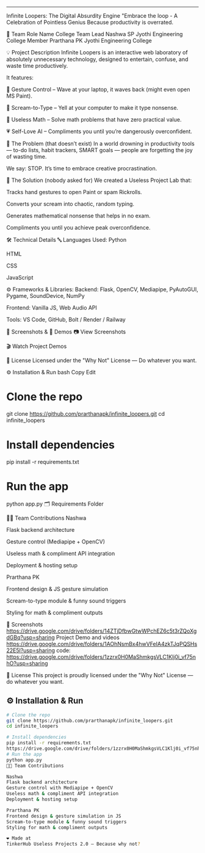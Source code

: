 ---
 Infinite Loopers: The Digital Absurdity Engine
"Embrace the loop - A Celebration of Pointless Genius
Because productivity is overrated.

👥 Team
Role	Name	College
Team Lead	Nashwa	SP Jyothi Engineering College
Member	Prarthana PK	Jyothi Engineering College

💡 Project Description
Infinite Loopers is an interactive web laboratory of absolutely unnecessary technology, designed to entertain, confuse, and waste time productively.

It features:

👋 Gesture Control – Wave at your laptop, it waves back (might even open MS Paint).

🎤 Scream-to-Type – Yell at your computer to make it type nonsense.

🔢 Useless Math – Solve math problems that have zero practical value.

💗 Self-Love AI – Compliments you until you’re dangerously overconfident.

🤔 The Problem (that doesn’t exist)
In a world drowning in productivity tools — to-do lists, habit trackers, SMART goals — people are forgetting the joy of wasting time.

We say: STOP. It’s time to embrace creative procrastination.

🚀 The Solution (nobody asked for)
We created a Useless Project Lab that:

Tracks hand gestures to open Paint or spam Rickrolls.

Converts your scream into chaotic, random typing.

Generates mathematical nonsense that helps in no exam.

Compliments you until you achieve peak overconfidence.

🛠 Technical Details
🔤 Languages Used:
Python

HTML

CSS

JavaScript

⚙ Frameworks & Libraries:
Backend: Flask, OpenCV, Mediapipe, PyAutoGUI, Pygame, SoundDevice, NumPy

Frontend: Vanilla JS, Web Audio API

Tools: VS Code, GitHub, Bolt / Render / Railway

📸 Screenshots & 🎥 Demos
📷 View Screenshots

🎬 Watch Project Demos

📜 License
Licensed under the "Why Not" License — Do whatever you want.

⚙️ Installation & Run
bash
Copy
Edit
# Clone the repo
git clone https://github.com/prarthanapk/infinite_loopers.git
cd infinite_loopers

# Install dependencies
pip install -r requirements.txt

# Run the app
python app.py
🗂 Requirements Folder

🧑‍💻 Team Contributions
Nashwa

Flask backend architecture

Gesture control (Mediapipe + OpenCV)

Useless math & compliment API integration

Deployment & hosting setup

Prarthana PK

Frontend design & JS gesture simulation

Scream-to-type module & funny sound triggers

Styling for math & compliment outputs


📸 Screenshots
https://drive.google.com/drive/folders/14ZTjDfbwGtwWPchEZ6c5t3rZQoXgdGBq?usp=sharing
Project Demo and videos
https://drive.google.com/drive/folders/1AOhNsmBx4hwVFeIA4zkTJqPQSHs22E5l?usp=sharing
code:
https://drive.google.com/drive/folders/1zzrx0H0MaShmkgsVLC1Klj0i_vf75nhO?usp=sharing

📜 License
This project is proudly licensed under the "Why Not" License — do whatever you want.

## ⚙️ Installation & Run
```bash
# Clone the repo
git clone https://github.com/prarthanapk/infinite_loopers.git
cd infinite_loopers

# Install dependencies
pip install -r requirements.txt
https://drive.google.com/drive/folders/1zzrx0H0MaShmkgsVLC1Klj0i_vf75nhO?usp=sharing
# Run the app
python app.py
🧑‍💻 Team Contributions

Nashwa
Flask backend architecture
Gesture control with Mediapipe + OpenCV
Useless math & compliment API integration
Deployment & hosting setup

Prarthana PK
Frontend design & gesture simulation in JS
Scream-to-type module & funny sound triggers
Styling for math & compliment outputs

❤️ Made at
TinkerHub Useless Projects 2.0 — Because why not?
